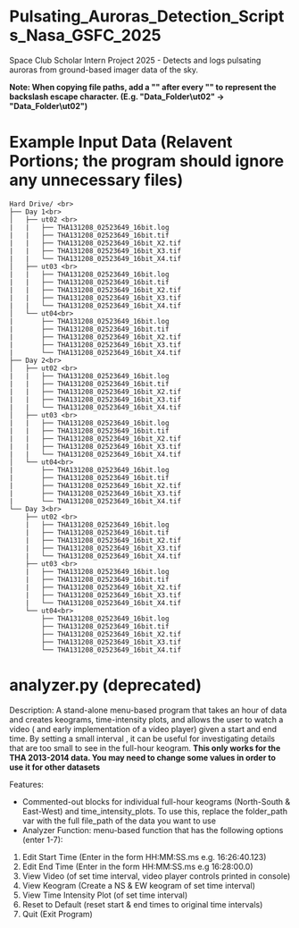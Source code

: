 # Pulsating_Auroras_Detection_Scripts_Nasa_GSFC_2025
Space Club Scholar Intern Project 2025 - Detects and logs pulsating auroras from ground-based imager data of the sky.

**Note: When copying file paths, add a "\" after every "\" to represent the backslash escape character. (E.g. "Data_Folder\ut02" -> "Data_Folder\\ut02")**

# Example Input Data (Relavent Portions; the program should ignore any unnecessary files)
```
Hard Drive/ <br>
├── Day 1<br>
│   ├── ut02 <br>
|   |   ├── THA131208_02523649_16bit.log 
|   |   ├── THA131208_02523649_16bit.tif 
|   |   ├── THA131208_02523649_16bit_X2.tif 
|   |   ├── THA131208_02523649_16bit_X3.tif 
|   |   └── THA131208_02523649_16bit_X4.tif 
│   ├── ut03 <br>
|   |   ├── THA131208_02523649_16bit.log 
|   |   ├── THA131208_02523649_16bit.tif 
|   |   ├── THA131208_02523649_16bit_X2.tif 
|   |   ├── THA131208_02523649_16bit_X3.tif 
|   |   └── THA131208_02523649_16bit_X4.tif 
│   └── ut04<br>
|       ├── THA131208_02523649_16bit.log 
|       ├── THA131208_02523649_16bit.tif 
|       ├── THA131208_02523649_16bit_X2.tif 
|       ├── THA131208_02523649_16bit_X3.tif 
|       └── THA131208_02523649_16bit_X4.tif 
├── Day 2<br>
│   ├── ut02 <br>
|   |   ├── THA131208_02523649_16bit.log 
|   |   ├── THA131208_02523649_16bit.tif 
|   |   ├── THA131208_02523649_16bit_X2.tif 
|   |   ├── THA131208_02523649_16bit_X3.tif 
|   |   └── THA131208_02523649_16bit_X4.tif 
│   ├── ut03 <br>
|   |   ├── THA131208_02523649_16bit.log 
|   |   ├── THA131208_02523649_16bit.tif 
|   |   ├── THA131208_02523649_16bit_X2.tif 
|   |   ├── THA131208_02523649_16bit_X3.tif 
|   |   └── THA131208_02523649_16bit_X4.tif 
│   └── ut04<br>
|       ├── THA131208_02523649_16bit.log 
|       ├── THA131208_02523649_16bit.tif 
|       ├── THA131208_02523649_16bit_X2.tif 
|       ├── THA131208_02523649_16bit_X3.tif 
|       └── THA131208_02523649_16bit_X4.tif 
└── Day 3<br>
    ├── ut02 <br>
    |   ├── THA131208_02523649_16bit.log 
    |   ├── THA131208_02523649_16bit.tif 
    |   ├── THA131208_02523649_16bit_X2.tif 
    |   ├── THA131208_02523649_16bit_X3.tif 
    |   └── THA131208_02523649_16bit_X4.tif 
    ├── ut03 <br>
    |   ├── THA131208_02523649_16bit.log 
    |   ├── THA131208_02523649_16bit.tif 
    |   ├── THA131208_02523649_16bit_X2.tif  
    |   ├── THA131208_02523649_16bit_X3.tif 
    |   └── THA131208_02523649_16bit_X4.tif 
    └── ut04<br>
        ├── THA131208_02523649_16bit.log 
        ├── THA131208_02523649_16bit.tif 
        ├── THA131208_02523649_16bit_X2.tif 
        ├── THA131208_02523649_16bit_X3.tif 
        └── THA131208_02523649_16bit_X4.tif 
```


# analyzer.py (deprecated)
Description: A stand-alone menu-based program that takes an hour of data and creates keograms, time-intensity plots, and allows the user to watch a video ( and early implementation of a video player) given a start and end time. By setting a small interval , it can be useful for investigating details that are too small to see in the full-hour keogram. **This only works for the THA 2013-2014 data. You may need to change some values in order to use it for other datasets**<br>

Features:
* Commented-out blocks for individual full-hour keograms (North-South & East-West) and time_intensity_plots. To use this, replace the folder_path var with the full file_path of the data you want to use
*  Analyzer Function: menu-based function that has the following options (enter 1-7):
  1. Edit Start Time (Enter in the form HH:MM:SS.ms e.g. 16:26:40.123)
  2. Edit End Time (Enter in the form HH:MM:SS.ms e.g 16:28:00.0)
  3. View Video (of set time interval, video player controls printed in console)
  4. View Keogram (Create a NS & EW keogram of set time interval)
  5. View Time Intensity Plot (of set time interval)
  6. Reset to Default (reset start & end times to original time intervals)
  7. Quit (Exit Program)

